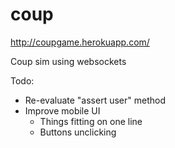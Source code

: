 coup
====
http://coupgame.herokuapp.com/

Coup sim using websockets

Todo:
- Re-evaluate "assert user" method
- Improve mobile UI
  - Things fitting on one line
  - Buttons unclicking
